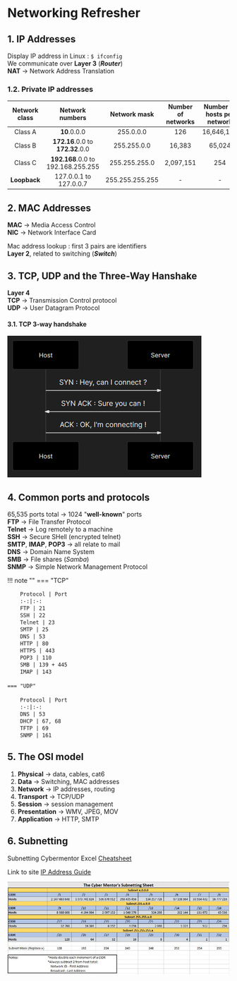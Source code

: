 # Networking Refresher

## 1. IP Addresses

Display IP address in Linux : `$ ifconfig`  
We communicate over **Layer 3**  (***Router***)  
**NAT** $\to$ Network Address Translation  

### 1.2. Private IP addresses

**Network class**|**Network numbers**|**Network mask**|**Number of networks**|**Number of hosts per network**
:---:|:---:|:---:|:---:|:---:
Class A|**10**.0.0.0|255.0.0.0|126|16,646,144
Class B|**172.16**.0.0 to **172.32**.0.0|255.255.0.0|16,383|65,024
Class C|**192.168**.0.0 to 192.168.255.255|255.255.255.0|2,097,151|254
**Loopback**|127.0.0.1 to 127.0.0.7|255.255.255.255|-|-


## 2. MAC Addresses

**MAC** $\to$ Media Access Control  
**NIC** $\to$ Network Interface Card  

Mac address lookup : first 3 pairs are identifiers  
**Layer 2**, related to switching (***Switch***)  

## 3. TCP, UDP and the Three-Way Hanshake

**Layer 4**  
**TCP** $\to$ Transmission Control protocol  
**UDP** $\to$ User Datagram Protocol  

#### 3.1. TCP 3-way handshake
<!--
```mermaid
sequenceDiagram
    Host->>Server: SYN : Hey, can I connect ?
    Server->>Host: SYN ACK : Sure you can !
    Host->>Server: ACK : OK, I'm connecting !
```
-->
![3way-handshake](images/3way-handshake-mermaid.png)

## 4. Common ports and protocols

65,535 ports total $\to$ 1024 "**well-known**" ports  
**FTP** $\to$ File Transfer Protocol  
**Telnet** $\to$ Log remotely to a machine  
**SSH** $\to$ Secure SHell (encrypted telnet)  
**SMTP**, **IMAP**, **POP3** $\to$ all relate to mail  
**DNS** $\to$ Domain Name System  
**SMB** $\to$ File shares (*Samba*)  
**SNMP** $\to$ Simple Network Management Protocol  

!!! note ""
    === "TCP"
    
        Protocol | Port
        :-:|:-:
        FTP | 21
        SSH | 22
        Telnet | 23
        SMTP | 25
        DNS | 53
        HTTP | 80
        HTTPS | 443
        POP3 | 110
        SMB | 139 + 445
        IMAP | 143
    
    === "UDP"
    
        Protocol | Port
        :-:|:-:
        DNS | 53
        DHCP | 67, 68
        TFTP | 69
        SNMP | 161

## 5. The OSI model

1. **Physical** $\to$ data, cables, cat6
2. **Data** $\to$ Switching, MAC addresses
3. **Network** $\to$ IP addresses, routing
4. **Transport** $\to$ TCP/UDP
5. **Session** $\to$ session management
6. **Presentation** $\to$ WMV, JPEG, MOV
7. **Application** $\to$ HTTP, SMTP

## 6. Subnetting
  
Subnetting Cybermentor Excel [Cheatsheet](files/Subnet-Guide.xlsx)

Link to site [IP Address Guide](<https://ipaddressguide.com>)

![Cyber Mentor Subnetting](images/peh-subnetting-cheatsheet.JPG)